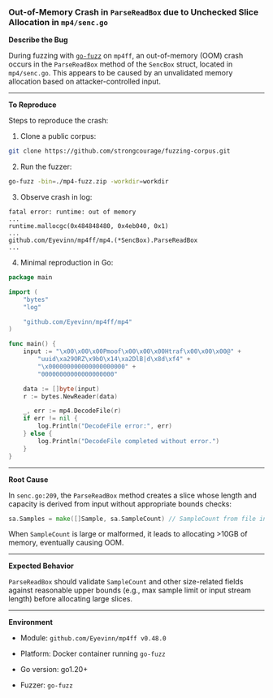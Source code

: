 ### Out-of-Memory Crash in `ParseReadBox` due to Unchecked Slice Allocation in `mp4/senc.go`

**Describe the Bug**

During fuzzing with [`go-fuzz`](https://github.com/dvyukov/go-fuzz) on `mp4ff`, an out-of-memory (OOM) crash occurs in the `ParseReadBox` method of the `SencBox` struct, located in `mp4/senc.go`. This appears to be caused by an unvalidated memory allocation based on attacker-controlled input.

---

**To Reproduce**

Steps to reproduce the crash:

1. Clone a public corpus:
   

```bash
git clone https://github.com/strongcourage/fuzzing-corpus.git
```

2. Run the fuzzer:
   

```bash
go-fuzz -bin=./mp4-fuzz.zip -workdir=workdir
```

3. Observe crash in log:
   

```
fatal error: runtime: out of memory
...
runtime.mallocgc(0x484848480, 0x4eb040, 0x1)
...
github.com/Eyevinn/mp4ff/mp4.(*SencBox).ParseReadBox
...
```

4. Minimal reproduction in Go:
   

```go
package main

import (
    "bytes"
    "log"

    "github.com/Eyevinn/mp4ff/mp4"
)

func main() {
    input := "\x00\x00\x00Pmoof\x00\x00\x00Htraf\x00\x00\x00@" +
        "uuid\xa29ORZ\x9bO\x14\xa2DlB|d\x8d\xf4" +
        "\x000000000000000000000" +
        "00000000000000000000"

    data := []byte(input)
    r := bytes.NewReader(data)

    _, err := mp4.DecodeFile(r)
    if err != nil {
        log.Println("DecodeFile error:", err)
    } else {
        log.Println("DecodeFile completed without error.")
    }
}
```

---

**Root Cause**

In `senc.go:209`, the `ParseReadBox` method creates a slice whose length and capacity is derived from input without appropriate bounds checks:

```go
sa.Samples = make([]Sample, sa.SampleCount) // SampleCount from file input
```

When `SampleCount` is large or malformed, it leads to allocating >10GB of memory, eventually causing OOM.

---

**Expected Behavior**

`ParseReadBox` should validate `SampleCount` and other size-related fields against reasonable upper bounds (e.g., max sample limit or input stream length) before allocating large slices.

---

**Environment**

- Module: `github.com/Eyevinn/mp4ff v0.48.0`
  
- Platform: Docker container running `go-fuzz`
  
- Go version: go1.20+
  
- Fuzzer: `go-fuzz`
  

